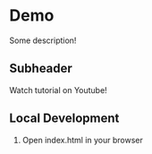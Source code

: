 # Demo 

Some description!

## Subheader

Watch tutorial on Youtube!


## Local Development

1. Open index.html in your browser